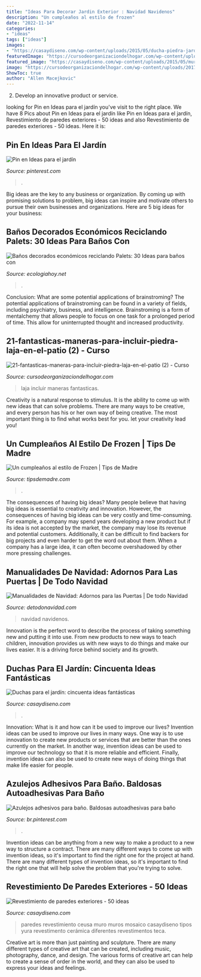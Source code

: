 ```yaml
---
title: "Ideas Para Decorar Jardin Exterior : Navidad Navidenos"
description: "Un cumpleaños al estilo de frozen"
date: "2022-11-14"
categories:
- "ideas"
tags: ["ideas"]
images:
- "https://casaydiseno.com/wp-content/uploads/2015/05/ducha-piedra-jardin_beige.jpg"
featuredImage: "https://cursodeorganizaciondelhogar.com/wp-content/uploads/2017/03/21-fantasticas-maneras-para-incluir-piedra-laja-en-el-patio-2.jpg"
featured_image: "https://casaydiseno.com/wp-content/uploads/2015/05/muro-mosaico-dos-arboles.jpg"
image: "https://cursodeorganizaciondelhogar.com/wp-content/uploads/2017/03/21-fantasticas-maneras-para-incluir-piedra-laja-en-el-patio-2.jpg"
ShowToc: true
author: "Allen Macejkovic"
---
```



2. Develop an innovative product or service.

	

		
looking for Pin en Ideas para el jardín you've visit to the right place. We have 8 Pics about Pin en Ideas para el jardín like Pin en Ideas para el jardín, Revestimiento de paredes exteriores - 50 ideas and also Revestimiento de paredes exteriores - 50 ideas. Here it is:
		
    
## Pin En Ideas Para El Jardín

<img loading=lazy src="https://i.pinimg.com/736x/3b/49/db/3b49dba6d313c99489db7db682737cbf.jpg" onerror="this.onerror=null;this.src='https://tse3.mm.bing.net/th?id=OIP.ZV7QjWYkZzdnxlc0amZd8QHaJ3&amp;pid=15.1';" alt="Pin en Ideas para el jardín">

_Source: pinterest.com_

>. 

	

Big ideas are the key to any business or organization. By coming up with promising solutions to problem, big ideas can inspire and motivate others to pursue their own businesses and organizations. Here are 5 big ideas for your business: 

    
## Baños Decorados Económicos Reciclando Palets: 30 Ideas Para Baños Con

<img loading=lazy src="http://ecologiahoy.net/wp-content/uploads/2015/09/bano8-2-684x1024.jpg" onerror="this.onerror=null;this.src='https://tse4.mm.bing.net/th?id=OIP.rVTQWxfoa34G00lACsNtPAHaLF&amp;pid=15.1';" alt="Baños decorados económicos reciclando Palets: 30 Ideas para baños con">

_Source: ecologiahoy.net_

>. 

	

Conclusion: What are some potential applications of brainstroming?
The potential applications of brainstroming can be found in a variety of fields, including psychiatry, business, and intelligence. Brainstroming is a form of mentalchemy that allows people to focus on one task for a prolonged period of time. This allow for uninterrupted thought and increased productivity.

    
## 21-fantasticas-maneras-para-incluir-piedra-laja-en-el-patio (2) - Curso

<img loading=lazy src="https://cursodeorganizaciondelhogar.com/wp-content/uploads/2017/03/21-fantasticas-maneras-para-incluir-piedra-laja-en-el-patio-2.jpg" onerror="this.onerror=null;this.src='https://tse2.mm.bing.net/th?id=OIP.xEaf3gAD2RqJCEHgjHayrQHaKA&amp;pid=15.1';" alt="21-fantasticas-maneras-para-incluir-piedra-laja-en-el-patio (2) - Curso">

_Source: cursodeorganizaciondelhogar.com_

>laja incluir maneras fantasticas. 

	

Creativity is a natural response to stimulus. It is the ability to come up with new ideas that can solve problems. There are many ways to be creative, and every person has his or her own way of being creative. The most important thing is to find what works best for you. let your creativity lead you!

    
## Un Cumpleaños Al Estilo De Frozen | Tips De Madre

<img loading=lazy src="http://tipsdemadre.com/wp-content/uploads/2015/03/olaf-puerta.jpg" onerror="this.onerror=null;this.src='https://tse3.mm.bing.net/th?id=OIP.12sba5y7j1G4dsIM-VJXrgHaJ6&amp;pid=15.1';" alt="Un cumpleaños al estilo de Frozen | Tips de Madre">

_Source: tipsdemadre.com_

>. 

	

The consequences of having big ideas?
Many people believe that having big ideas is essential to creativity and innovation. However, the consequences of having big ideas can be very costly and time-consuming. For example, a company may spend years developing a new product but if its idea is not accepted by the market, the company may lose its revenue and potential customers. Additionally, it can be difficult to find backers for big projects and even harder to get the word out about them. When a company has a large idea, it can often become overshadowed by other more pressing challenges.

    
## Manualidades De Navidad: Adornos Para Las Puertas | De Todo Navidad

<img loading=lazy src="https://www.detodonavidad.com/wp-content/uploads/2012/11/Manualidades-de-Navidad-Adornos-para-las-Puertas-2.jpg" onerror="this.onerror=null;this.src='https://tse3.mm.bing.net/th?id=OIP.Yv0mee3gSkLY0Bfjelo7GgHaLI&amp;pid=15.1';" alt="Manualidades de Navidad: Adornos para las Puertas | De todo Navidad">

_Source: detodonavidad.com_

>navidad navidenos. 

	

Innovation is the perfect word to describe the process of taking something new and putting it into use. From new products to new ways to teach children, innovation provides us with new ways to do things and make our lives easier. It is a driving force behind society and its growth.

    
## Duchas Para El Jardín: Cincuenta Ideas Fantásticas

<img loading=lazy src="https://casaydiseno.com/wp-content/uploads/2015/05/ducha-piedra-jardin_beige.jpg" onerror="this.onerror=null;this.src='https://tse1.mm.bing.net/th?id=OIP.e_R7762tHKuFThARQKk4WgHaLI&amp;pid=15.1';" alt="Duchas para el jardín: cincuenta ideas fantásticas">

_Source: casaydiseno.com_

>. 

	

Innovation: What is it and how can it be used to improve our lives?
Invention ideas can be used to improve our lives in many ways. One way is to use innovation to create new products or services that are better than the ones currently on the market. In another way, invention ideas can be used to improve our technology so that it is more reliable and efficient. Finally, invention ideas can also be used to create new ways of doing things that make life easier for people.

    
## Azulejos Adhesivos Para Baño. Baldosas Autoadhesivas Para Baño

<img loading=lazy src="https://i.pinimg.com/736x/28/93/f8/2893f85d39c5d50e206afbcf13fa2edc.jpg" onerror="this.onerror=null;this.src='https://tse3.mm.bing.net/th?id=OIP.Y36AshcP9ez8Fc84MCzQcgHaNK&amp;pid=15.1';" alt="Azulejos adhesivos para baño. Baldosas autoadhesivas para baño">

_Source: br.pinterest.com_

>. 

	

Invention ideas can be anything from a new way to make a product to a new way to structure a contract. There are many different ways to come up with invention ideas, so it's important to find the right one for the project at hand. There are many different types of invention ideas, so it's important to find the right one that will help solve the problem that you're trying to solve.

    
## Revestimiento De Paredes Exteriores - 50 Ideas

<img loading=lazy src="https://casaydiseno.com/wp-content/uploads/2015/05/muro-mosaico-dos-arboles.jpg" onerror="this.onerror=null;this.src='https://tse3.mm.bing.net/th?id=OIP.TFXykn5G5n9lMrqim-tO9AHaFj&amp;pid=15.1';" alt="Revestimiento de paredes exteriores - 50 ideas">

_Source: casaydiseno.com_

>paredes revestimiento ceusa muro muros mosaico casaydiseno tipos yura revestimento cerámica diferentes revestimentos teca. 

	

Creative art is more than just painting and sculpture. There are many different types of creative art that can be created, including music, photography, dance, and design. The various forms of creative art can help to create a sense of order in the world, and they can also be used to express your ideas and feelings.

